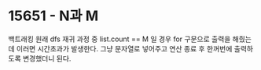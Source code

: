 # 15651 - N과 M
백트래킹
원래 dfs 재귀 과정 중 list.count == M 일 경우 for 구문으로 출력을 해줬는데 이러면 시간초과가 발생한다.
그냥 문자열로 넣어주고 연산 종료 후 한꺼번에 출력하도록 변경했더니 된다.
